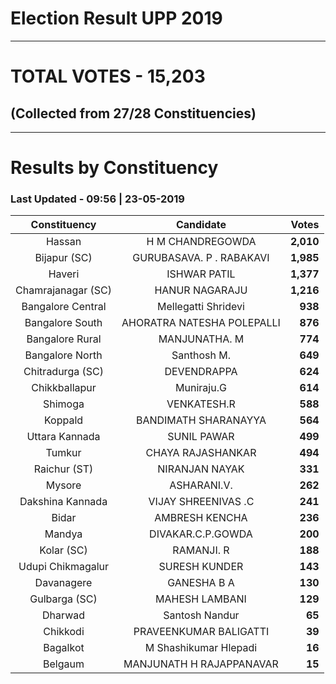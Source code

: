 # Election Result UPP 2019

---
# TOTAL VOTES - 15,203 
## (Collected from 27/28 Constituencies) 


---
# Results by Constituency 

### Last Updated - 09:56 | 23-05-2019 


|   Constituency   |        Candidate         |  Votes  |
|:----------------:|:------------------------:|--------:|
|      Hassan      |     H M CHANDREGOWDA     |**2,010**|
|   Bijapur (SC)   | GURUBASAVA. P . RABAKAVI |**1,985**|
|      Haveri      |       ISHWAR PATIL       |**1,377**|
|Chamrajanagar (SC)|      HANUR NAGARAJU      |**1,216**|
|Bangalore Central |   Mellegatti Shridevi    |  **938**|
| Bangalore South  |AHORATRA NATESHA POLEPALLI|  **876**|
| Bangalore Rural  |      MANJUNATHA. M       |  **774**|
| Bangalore North  |       Santhosh M.        |  **649**|
| Chitradurga (SC) |       DEVENDRAPPA        |  **624**|
|  Chikkballapur   |        Muniraju.G        |  **614**|
|     Shimoga      |       VENKATESH.R        |  **588**|
|     Koppald      |   BANDIMATH SHARANAYYA   |  **564**|
|  Uttara Kannada  |       SUNIL PAWAR        |  **499**|
|      Tumkur      |    CHAYA RAJASHANKAR     |  **494**|
|   Raichur (ST)   |      NIRANJAN NAYAK      |  **331**|
|      Mysore      |       ASHARANI.V.        |  **262**|
| Dakshina Kannada |   VIJAY SHREENIVAS .C    |  **241**|
|      Bidar       |      AMBRESH KENCHA      |  **236**|
|      Mandya      |    DIVAKAR.C.P.GOWDA     |  **200**|
|    Kolar (SC)    |        RAMANJI. R        |  **188**|
|Udupi Chikmagalur |      SURESH KUNDER       |  **143**|
|    Davanagere    |       GANESHA B A        |  **130**|
|  Gulbarga (SC)   |      MAHESH LAMBANI      |  **129**|
|     Dharwad      |      Santosh Nandur      |   **65**|
|     Chikkodi     |  PRAVEENKUMAR BALIGATTI  |   **39**|
|     Bagalkot     |  M Shashikumar Hlepadi   |   **16**|
|     Belgaum      | MANJUNATH H RAJAPPANAVAR |   **15**|



<!-- Global site tag (gtag.js) - Google Analytics -->
<script async src='https://www.googletagmanager.com/gtag/js?id=UA-138371535-2'></script>
<script>
window.dataLayer = window.dataLayer || [];
function gtag(){dataLayer.push(arguments);}
gtag('js', new Date());

gtag('config', 'UA-138371535-2');
</script>
        